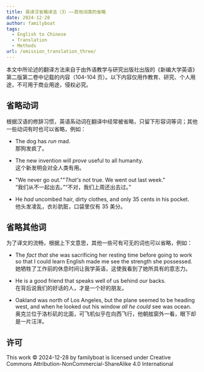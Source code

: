 ```yaml
---
title: 英译汉省略译法（3）——其他词类的省略
date: 2024-12-28
author: familyboat
tags:
  - English to Chinese
  - Translation
  - Methods
url: /omission_translation_three/
---
```


本文中所论述的翻译方法来自于由外语教学与研究出版社出版的《新编大学英语》第二版第二卷中记载的内容（104-104 页）。以下内容仅用作教育、研究、个人用途，不可用于商业用途，侵权必究。

## 省略动词

根据汉语的修辞习惯，英语系动词在翻译中经常被省略，只留下形容词等词；其他一些动词有时也可以省略，例如：

- The dog has _run_ mad.
  <br />
  那狗发疯了。

- The new invention will _prove_ useful to all humanity.
  <br />
  这个新发明会对全人类有用。

- "We never go out.""_That's_ not true. We went out last week."
  <br />
  “我们从不一起出去。”“不对，我们上周还出去过。”

- He _had_ uncombed hair, dirty clothes, and only 35 cents in his pocket.
  <br />
  他头发凌乱，衣衫肮脏，口袋里仅有 35 美分。

<!-- more -->

## 省略其他词

为了译文的流畅，根据上下文意思，其他一些可有可无的词也可以省略，例如：

- The _fact that_ she was sacrificing her resting time before going to work so that I could learn English made me see the strength she possessed.
  <br />
  她牺牲了工作前的休息时间让我学英语，这使我看到了她所具有的意志力。

- He is a good friend that speaks well of us behind _our_ backs.
  <br />
  在背后说我们的好话的人，才是一个好的朋友。

- Oakland was north of Los Angeles, but the plane seemed to be heading west, and when he looked out his window _all he could_ see was ocean.
  <br />
  奥克兰位于洛杉矶的北面，可飞机似乎在向西飞行，他朝舷窗外一看，眼下却是一片汪洋。

## 许可

This work © 2024-12-28 by familyboat is licensed under Creative Commons Attribution-NonCommercial-ShareAlike 4.0 International 
